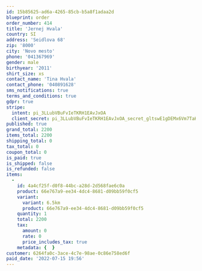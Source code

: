 ```yaml
---
id: 15b85625-ad6a-4265-85cb-b5a8f1adaa2d
blueprint: order
order_number: 414
title: 'Jernej Hvala'
country: SI
address: 'Seidlova 68'
zip: '8000'
city: 'Novo mesto'
phone: '041367969'
gender: male
birthyear: '2011'
shirt_size: xs
contact_name: 'Tina Hvala'
contact_phone: '040891628'
sms_notifications: true
terms_and_conditions: true
gdpr: true
stripe:
  intent: pi_3LLubVBuFvIeTKRH1EAvJxOA
  client_secret: pi_3LLubVBuFvIeTKRH1EAvJxOA_secret_gltswE1gDEMx6Vm7TaHDi09j0
published: true
grand_total: 2200
items_total: 2200
shipping_total: 0
tax_total: 0
coupon_total: 0
is_paid: true
is_shipped: false
is_refunded: false
items:
  -
    id: 4a4cf25f-d0f8-44bc-a28d-2d568fae6c0a
    product: 66e767a9-ee34-4dc4-8681-d09bb59f0cf5
    variant:
      variant: 6.5km
      product: 66e767a9-ee34-4dc4-8681-d09bb59f0cf5
    quantity: 1
    total: 2200
    tax:
      amount: 0
      rate: 0
      price_includes_tax: true
    metadata: {  }
customer: 6264fa0c-3ace-4c7e-98ae-0c86e758ed6f
paid_date: '2022-07-15 19:56'
---
```

